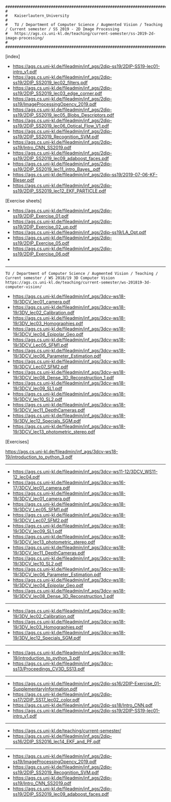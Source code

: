 ~~~
#########################################################################################################
#
#   Kaiserlautern_University
#
#   TU / Department of Computer Science / Augmented Vision / Teaching / Current semester / SS 2019 - 2D Image Processing
#   https://ags.cs.uni-kl.de/teaching/current-semester/ss-2019-2d-image-processing/
#
#########################################################################################################
~~~

[index]

- https://ags.cs.uni-kl.de/fileadmin/inf_ags/2dip-ss19/2DIP-SS19-lec01-intro_v1.pdf
- https://ags.cs.uni-kl.de/fileadmin/inf_ags/2dip-ss19/2DIP_SS2019_lec02_filters.pdf
- https://ags.cs.uni-kl.de/fileadmin/inf_ags/2dip-ss19/2DIP_SS2019_lec03_edge_corner.pdf
- https://ags.cs.uni-kl.de/fileadmin/inf_ags/2dip-ss19/ImageProcessingOpencv_2019.pdf
- https://ags.cs.uni-kl.de/fileadmin/inf_ags/2dip-ss19/2DIP_SS2019_lec05_Blobs_Descriptors.pdf
- https://ags.cs.uni-kl.de/fileadmin/inf_ags/2dip-ss19/2DIP_SS2019_lec06_Optical_Flow_V1.pdf
- https://ags.cs.uni-kl.de/fileadmin/inf_ags/2dip-ss19/2DIP_SS2019_Recognition_SVM.pdf
- https://ags.cs.uni-kl.de/fileadmin/inf_ags/2dip-ss19/Intro_CNN_SS2019.pdf
- https://ags.cs.uni-kl.de/fileadmin/inf_ags/2dip-ss19/2DIP_SS2019_lec09_adaboost_faces.pdf
- https://ags.cs.uni-kl.de/fileadmin/inf_ags/2dip-ss19/2DIP_SS2019_lec11_intro_Bayes_.pdf
- https://ags.cs.uni-kl.de/fileadmin/inf_ags/2dip-ss19/2019-07-06-KF-Bleser.pdf
- https://ags.cs.uni-kl.de/fileadmin/inf_ags/2dip-ss19/2DIP_SS2019_lec12_EKF_PARTICLE.pdf

[Exercise sheets]

- https://ags.cs.uni-kl.de/fileadmin/inf_ags/2dip-ss19/2DIP_Exercise_01.pdf
- https://ags.cs.uni-kl.de/fileadmin/inf_ags/2dip-ss19/2DIP_Exercise_02_up.pdf
- https://ags.cs.uni-kl.de/fileadmin/inf_ags/2dip-ss19/LA_Opt.pdf
- https://ags.cs.uni-kl.de/fileadmin/inf_ags/2dip-ss19/2DIP_Exercise_05.pdf
- https://ags.cs.uni-kl.de/fileadmin/inf_ags/2dip-ss19/2DIP_Exercise_06.pdf
- 
----------------------------------------------------
~~~
TU / Department of Computer Science / Augmented Vision / Teaching / Current semester / WS 2018/19 3D Computer Vision
https://ags.cs.uni-kl.de/teaching/current-semester/ws-201819-3d-computer-vision/
~~~

- https://ags.cs.uni-kl.de/fileadmin/inf_ags/3dcv-ws18-19/3DCV_lec01_camera.pdf
- https://ags.cs.uni-kl.de/fileadmin/inf_ags/3dcv-ws18-19/3DV_lec02_Calibration.pdf
- https://ags.cs.uni-kl.de/fileadmin/inf_ags/3dcv-ws18-19/3DV_lec03_Homographies.pdf
- https://ags.cs.uni-kl.de/fileadmin/inf_ags/3dcv-ws18-19/3DCV_lec04_Epipolar_Geo.pdf
- https://ags.cs.uni-kl.de/fileadmin/inf_ags/3dcv-ws18-19/3DCV_Lec05_SFM1.pdf
- https://ags.cs.uni-kl.de/fileadmin/inf_ags/3dcv-ws18-19/3DCV_lec06_Parameter_Estimation.pdf
- https://ags.cs.uni-kl.de/fileadmin/inf_ags/3dcv-ws18-19/3DCV_Lec07_SFM2.pdf
- https://ags.cs.uni-kl.de/fileadmin/inf_ags/3dcv-ws18-19/3DCV_lec08_Dense_3D_Reconstruction_1.pdf
- https://ags.cs.uni-kl.de/fileadmin/inf_ags/3dcv-ws18-19/3DCV_lec09_SL1.pdf
- https://ags.cs.uni-kl.de/fileadmin/inf_ags/3dcv-ws18-19/3DCV_lec10_SL2.pdf
- https://ags.cs.uni-kl.de/fileadmin/inf_ags/3dcv-ws18-19/3DCV_lec11_DepthCameras.pdf
- https://ags.cs.uni-kl.de/fileadmin/inf_ags/3dcv-ws18-19/3DV_lec12_Specials_SGM.pdf
- https://ags.cs.uni-kl.de/fileadmin/inf_ags/3dcv-ws18-19/3DCV_lec13_photometric_stereo.pdf

[Exercises]

https://ags.cs.uni-kl.de/fileadmin/inf_ags/3dcv-ws18-19/introduction_to_python_3.pdf

----------------------------------------------------
- https://ags.cs.uni-kl.de/fileadmin/inf_ags/3dcv-ws11-12/3DCV_WS11-12_lec04.pdf
- https://ags.cs.uni-kl.de/fileadmin/inf_ags/3dcv-ws16-17/3DCV_lec01_camera.pdf
- https://ags.cs.uni-kl.de/fileadmin/inf_ags/3dcv-ws18-19/3DCV_lec01_camera.pdf
- https://ags.cs.uni-kl.de/fileadmin/inf_ags/3dcv-ws18-19/3DCV_Lec05_SFM1.pdf
- https://ags.cs.uni-kl.de/fileadmin/inf_ags/3dcv-ws18-19/3DCV_Lec07_SFM2.pdf
- https://ags.cs.uni-kl.de/fileadmin/inf_ags/3dcv-ws18-19/3DCV_lec09_SL1.pdf
- https://ags.cs.uni-kl.de/fileadmin/inf_ags/3dcv-ws18-19/3DCV_lec13_photometric_stereo.pdf
- https://ags.cs.uni-kl.de/fileadmin/inf_ags/3dcv-ws18-19/3DCV_lec11_DepthCameras.pdf
- https://ags.cs.uni-kl.de/fileadmin/inf_ags/3dcv-ws18-19/3DCV_lec10_SL2.pdf
- https://ags.cs.uni-kl.de/fileadmin/inf_ags/3dcv-ws18-19/3DCV_lec06_Parameter_Estimation.pdf
- https://ags.cs.uni-kl.de/fileadmin/inf_ags/3dcv-ws18-19/3DCV_lec04_Epipolar_Geo.pdf
- https://ags.cs.uni-kl.de/fileadmin/inf_ags/3dcv-ws18-19/3DCV_lec08_Dense_3D_Reconstruction_1.pdf
------------
- https://ags.cs.uni-kl.de/fileadmin/inf_ags/3dcv-ws18-19/3DV_lec02_Calibration.pdf
- https://ags.cs.uni-kl.de/fileadmin/inf_ags/3dcv-ws18-19/3DV_lec03_Homographies.pdf
- https://ags.cs.uni-kl.de/fileadmin/inf_ags/3dcv-ws18-19/3DV_lec12_Specials_SGM.pdf
------------
- https://ags.cs.uni-kl.de/fileadmin/inf_ags/3dcv-ws18-19/introduction_to_python_3.pdf
- https://ags.cs.uni-kl.de/fileadmin/inf_ags/3dcv-ss13/Proceedings_CV3D_SS13.pdf
------------
- https://ags.cs.uni-kl.de/fileadmin/inf_ags/2dip-ss16/2DIP-Exercise_01-SupplementaryInformation.pdf
- https://ags.cs.uni-kl.de/fileadmin/inf_ags/2dip-ss17/2DIP_SS17_lec02_color.pdf
- https://ags.cs.uni-kl.de/fileadmin/inf_ags/2dip-ss18/Intro_CNN.pdf
- https://ags.cs.uni-kl.de/fileadmin/inf_ags/2dip-ss19/2DIP-SS19-lec01-intro_v1.pdf
------------
- https://ags.cs.uni-kl.de/teaching/current-semester/
- https://ags.cs.uni-kl.de/fileadmin/inf_ags/2dip-ss16/2DIP_SS2016_lec14_EKF_and_PF.pdf
------------
- https://ags.cs.uni-kl.de/fileadmin/inf_ags/2dip-ss19/ImageProcessingOpencv_2019.pdf
- https://ags.cs.uni-kl.de/fileadmin/inf_ags/2dip-ss19/2DIP_SS2019_Recognition_SVM.pdf
- https://ags.cs.uni-kl.de/fileadmin/inf_ags/2dip-ss19/Intro_CNN_SS2019.pdf
- https://ags.cs.uni-kl.de/fileadmin/inf_ags/2dip-ss19/2DIP_SS2019_lec09_adaboost_faces.pdf
